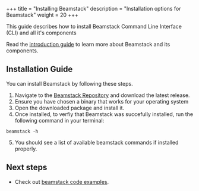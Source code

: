 +++
title = "Installing Beamstack"
description = "Installation options for Beamstack"
weight = 20
+++

This guide describes how to install Beamstack Command Line Interface (CLI) and all it's components

Read the [introduction guide](/docs/getting-started/introduction) to learn more about Beamstack and its components.

## Installation Guide

<!-- {{< alert  title="Note" color="warning">}}**Kubectl** must be installed before proceeding{{< /alert >}}
Follow this [guide](https://kubernetes.io/docs/tasks/tools/) to install Kubectl -->

You can install Beamstack by following these steps.

1. Navigate to the [Beamstack Repository](https://github.com/BeamStackProj/beamstack-cli) and download the latest release.
2. Ensure you have chosen a binary that works for your operating system
3. Open the downloaded package and install it.
4. Once installed, to verfiy that Beamstack was succefully installed, run the following command in your terminal:
```
beamstack -h
```
5. You should see a list of available beamstack commands if installed properly.

## Next steps
- Check out [beamstack code examples](/docs/getting-started/examples/).


